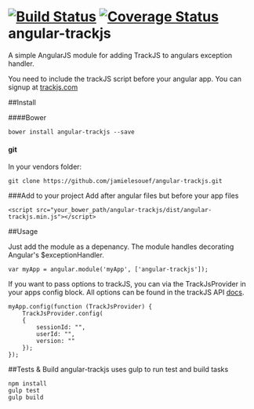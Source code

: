 [![Build Status](https://travis-ci.org/jamielesouef/angular-trackjs.svg?branch=master)](https://travis-ci.org/jamielesouef/angular-trackjs) [![Coverage Status](https://coveralls.io/repos/jamielesouef/angular-trackjs/badge.png?branch=master)](https://coveralls.io/r/jamielesouef/angular-trackjs?branch=master)
angular-trackjs
===============

A simple AngularJS module for adding TrackJS to angulars exception handler.

You need to include the trackJS script before your angular app. You can signup at [trackjs.com](trackjs.com)

##Install

####Bower

	bower install angular-trackjs --save

#### git

In your vendors folder:

	git clone https://github.com/jamielesouef/angular-trackjs.git

###Add to your project
Add after angular files but before your app files

	<script src="your_bower_path/angular-trackjs/dist/angular-trackjs.min.js"></script>

##Usage

Just add the module as a depenancy. The module handles decorating Angular's $exceptionHandler.

	var myApp = angular.module('myApp', ['angular-trackjs']);

If you want to pass options to trackJS, you can via the TrackJsProvider in your apps config block. All options can be found in the trackJS API [docs](http://docs.trackjs.com/Api_Reference/trackJs.configure).

	myApp.config(function (TrackJsProvider) {
  		TrackJsProvider.config(
    	{
      		sessionId: "",
      		userId: "",
      		version: ""
    	});
	});

##Tests & Build
angular-trackjs uses gulp to run test and build tasks

	npm install
	gulp test
	gulp build

